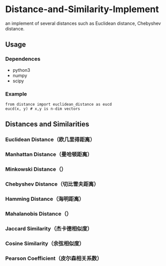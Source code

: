 # Distance-and-Similarity-Implement
an implement of several distances such as Euclidean distance, Chebyshev distance. 
## Usage
### Dependences
- python3
- numpy
- scipy
### Example
```
from distance import euclidean_distance as eucd
eucd(x, y) # x,y is n-dim vectors
```
## Distances and Similarities
### Euclidean Distance（欧几里得距离）
### Manhattan Distance（曼哈顿距离）
### Minkowski Distance（）
### Chebyshev Distance（切比雪夫距离）
### Hamming Distance（海明距离）
### Mahalanobis Distance（）
### Jaccard Similarity（杰卡德相似度）
### Cosine Similarity（余弦相似度）
### Pearson Coefficient（皮尔森相关系数）

